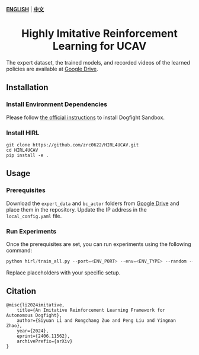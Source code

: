 [**ENGLISH**](README.md) | [**中文**](assets/README_CN.md)

<h1 align='center'> Highly Imitative Reinforcement Learning for UCAV </h1>

The expert dataset, the trained models, and recorded videos of the learned policies are available at [Google Drive](https://drive.google.com/drive/folders/1lAllxmsy0MhW714ZmT8fb0MkdJktUxzJ?usp=sharing).

## Installation

### Install Environment Dependencies

Please follow [the official instructions](https://github.com/harfang3d/dogfight-sandbox-hg2) to install Dogfight Sandbox.

### Install HIRL

```shell
git clone https://github.com/zrc0622/HIRL4UCAV.git
cd HIRL4UCAV
pip install -e .
```

## Usage

### Prerequisites
Download the `expert_data` and `bc_actor` folders from [Google Drive](https://drive.google.com/drive/folders/1lAllxmsy0MhW714ZmT8fb0MkdJktUxzJ?usp=sharing) and place them in the repository. 
Update the IP address in the `local_config.yaml` file.

### Run Experiments
Once the prerequisites are set, you can run experiments using the following command:

```python
python hirl/train_all.py --port=<ENV_PORT> --env=<ENV_TYPE> --random --agent=HIRL --type=<HIRL_TYPE> --model_name=<MODEL_NAME>
```

Replace placeholders with your specific setup.

<!-- - `<ENV_PORT>`: The port number for the training environment (e.g., 12345).
- `<ENV_TYPE>`: The type of training environment (e.g., "straight_line", "serpentine", "circular").
- `<HIRL_TYPE>`: The variant of the HIRL algorithm (e.g., "soft", "linear", "fixed").
- `<MODEL_NAME>`: The name of the trained model to be saved (e.g., "HIRL_soft"). -->

## Citation
```
@misc{li2024imitative,
    title={An Imitative Reinforcement Learning Framework for Autonomous Dogfight}, 
    author={Siyuan Li and Rongchang Zuo and Peng Liu and Yingnan Zhao},
    year={2024},
    eprint={2406.11562},
    archivePrefix={arXiv}
}
```